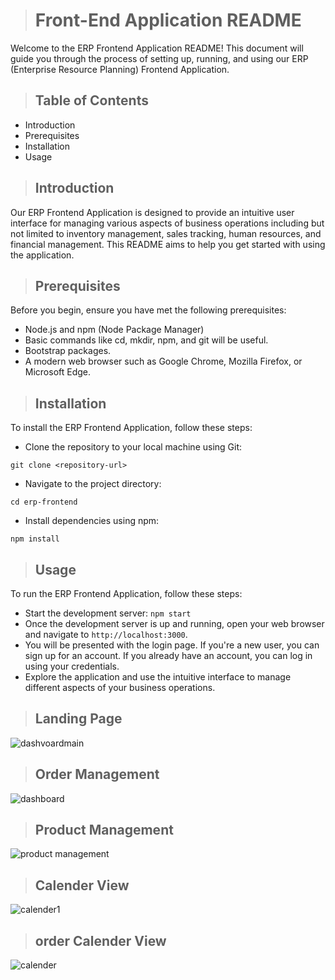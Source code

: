 ># Front-End Application README
Welcome to the ERP Frontend Application README! This document will guide you through the process of setting up, running, and using our ERP (Enterprise Resource Planning) Frontend Application.

>## Table of Contents

* Introduction
* Prerequisites
* Installation
* Usage

>## Introduction
Our ERP Frontend Application is designed to provide an intuitive user interface for managing various aspects of business operations including but not limited to inventory management, sales tracking, human resources, and financial management. This README aims to help you get started with using the application.

>## Prerequisites
Before you begin, ensure you have met the following prerequisites:

* Node.js and npm (Node Package Manager)
* Basic commands like cd, mkdir, npm, and git will be useful.
* Bootstrap packages.
* A modern web browser such as Google Chrome, Mozilla Firefox, or Microsoft Edge.

>## Installation

To install the ERP Frontend Application, follow these steps:
* Clone the repository to your local machine using Git:
  
 `git clone <repository-url>`

* Navigate to the project directory:

 `cd erp-frontend`

* Install dependencies using npm:

`npm install`

>## Usage

To run the ERP Frontend Application, follow these steps:
* Start the development server:
  `npm start`
* Once the development server is up and running, open your web browser and navigate to `http://localhost:3000`.
* You will be presented with the login page. If you're a new user, you can sign up for an account. If you already have an account, you can log in using your credentials.
* Explore the application and use the intuitive interface to manage different aspects of your business operations.
>## Landing Page
![dashvoardmain](https://github.com/phani2110/ERP/assets/112878767/7754a433-6236-49f6-be21-e6d03db55edc)
>## Order Management
![dashboard](https://github.com/phani2110/ERP/assets/112878767/8eedeb79-5104-461c-a25c-e7cfdab22cb6)
>## Product Management
![product management](https://github.com/phani2110/ERP/assets/112878767/d65934d9-74e1-42ab-87b1-72cb3fbf3a1c)

>## Calender View
![calender1](https://github.com/phani2110/ERP/assets/112878767/ea22c2ba-42a2-40b2-b7d3-e2a719476b03)

>## order Calender View
![calender](https://github.com/phani2110/ERP/assets/112878767/f78cfed0-cc15-400a-97c5-2716dff5bd3a)




